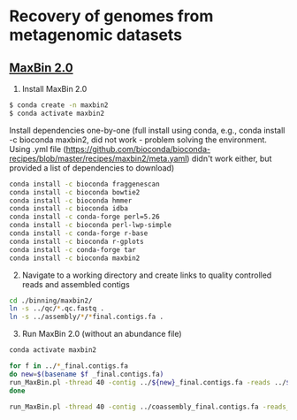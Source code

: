 # Recovery of genomes from metagenomic datasets

## [MaxBin 2.0](https://academic.oup.com/bioinformatics/article/32/4/605/1744462?login=true)

1. Install MaxBin 2.0

```bash
$ conda create -n maxbin2
$ conda activate maxbin2
```

Install dependencies one-by-one (full install using conda, e.g., conda install -c bioconda maxbin2, did not work - problem solving the environment. Using .yml file (https://github.com/bioconda/bioconda-recipes/blob/master/recipes/maxbin2/meta.yaml) didn't work either, but provided a list of dependencies to download)

```bash
conda install -c bioconda fraggenescan
conda install -c bioconda bowtie2
conda install -c bioconda hmmer
conda install -c bioconda idba
conda install -c conda-forge perl=5.26
conda install -c bioconda perl-lwp-simple
conda install -c conda-forge r-base
conda install -c bioconda r-gplots
conda install -c conda-forge tar
conda install -c bioconda maxbin2
```

2. Navigate to a working directory and create links to quality controlled reads and assembled contigs

```bash
cd ./binning/maxbin2/
ln -s ../qc/*.qc.fastq .
ln -s ../assembly/*/*final.contigs.fa .
```

3. Run MaxBin 2.0 (without an abundance file)

```bash
conda activate maxbin2

for f in ../*_final.contigs.fa
do new=$(basename $f _final.contigs.fa)
run_MaxBin.pl -thread 40 -contig ../${new}_final.contigs.fa -reads ../${new}_pass_1.qc.fastq -reads2 ../${new}_pass_2.qc.fastq -out ${new} >& ${new}.maxbin2.log.txt
done

run_MaxBin.pl -thread 40 -contig ../coassembly_final.contigs.fa -reads_list ../reads_list -out coassembly >& coassembly.maxbin2.log.txt
```

